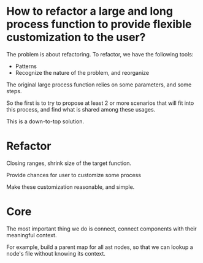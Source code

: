 # How to refactor a large and long process function to provide flexible customization to the user?
The problem is about refactoring. To refactor, we have the following tools:
- Patterns
- Recognize the nature of the problem, and reorganize

The original large process function relies on some parameters, and some steps.

So the first is to try to propose at least 2 or more scenarios that will fit into this process, and find what is shared among these usages.

This is a down-to-top solution.

# Refactor
Closing ranges, shrink size of the target function.

Provide chances for user to customize some process

Make these customization reasonable, and simple.


# Core
The most important thing we do is connect, connect components with their meaningful context.

For example, build a parent map for all ast nodes, so that we can lookup a node's file without knowing its context.